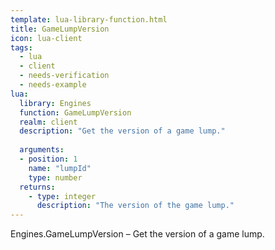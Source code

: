 ```yaml
---
template: lua-library-function.html
title: GameLumpVersion
icon: lua-client
tags:
  - lua
  - client
  - needs-verification
  - needs-example
lua:
  library: Engines
  function: GameLumpVersion
  realm: client
  description: "Get the version of a game lump."
  
  arguments:
  - position: 1
    name: "lumpId"
    type: number
  returns:
    - type: integer
      description: "The version of the game lump."
---
```


<div class="lua__search__keywords">
Engines.GameLumpVersion &#x2013; Get the version of a game lump.
</div>
